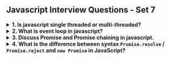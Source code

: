 ## Javascript Interview Questions - Set 7

<details>
  <summary><strong>1. Is javascript single threaded or multi-threaded? </strong></summary>

JavaScript is a single-threaded language. This means it has one call stack and one memory heap. As expected, it executes code in order and must finish executing a piece code before moving onto the next. This is what allows JavaScript to be non-blocking and use async operations.
However, Javascript also has asynchronous behavior. This is what allows us to use setTimeout, AJAX, and promises. These functions are handled by the browser, not by JavaScript itself. This is what allows JavaScript to be non-blocking for main thread operations.

</details>

  <details>
   <summary><strong>2. What is event loop in javascript? </strong></summary>
  Make sure that you ask interviewer to allow you to draw the diagram on the whiteboard. Drawing the diagram will help you to explain the event loop in a better way and make sure to draw queue and stack as well.

JavaScript is a single-threaded language, meaning it can only execute one task at a time within a single call stack. However, despite this single-threaded nature, JavaScript is capable of performing asynchronous, non-blocking operations thanks to the event loop.

The event loop is a fundamental mechanism in JavaScript that handles asynchronous operations. When a task, such as an HTTP request or a DOM event, is initiated, it is handed off to browser APIs.

The event loop continuously monitors the call stack and the task
queues. If the call stack is empty, the event loop first checks the
microtask queue for any pending tasks and executes them.

Once the microtask queue is empty, the event loop then checks the macrotask queue and moves tasks from there to the call stack for execution. This process ensures that high-priority tasks (microtasks) are executed before lower-priority tasks (macrotasks).

</details>

<details>
<summary><strong>3. Discuss Promise and Promise chaining in javascript. </strong></summary>

Promises are a way to handle asynchronous operations in JavaScript. They allow you to write code that can be executed asynchronously, without blocking the main thread. Promises are created using the `Promise` constructor, and can be chained together using the `then` method.

Promises have three states: `pending`, `fulfilled`, and `rejected`. When a promise is pending, it means that the asynchronous operation is still in progress. When a promise is fulfilled, it means that the asynchronous operation has completed successfully. When a promise is rejected, it means that the asynchronous operation has failed.

Promises can be chained together using the `then` method. The `then` method takes two arguments: a success callback and an error callback. The success callback is called when the promise is fulfilled, and the error callback is called when the promise is rejected.

Here's an example of using promises to fetch data from an API:

```javascript
fetch("https://api.freeapi.app/v1/jokes/random")
  .then((response) => response.json())
  .then((data) => console.log(data))
  .catch((error) => console.error(error));
```

</details>


<details>
  <summary><strong>4. What is the difference between syntax <code>Promise.resolve</code> / <code>Promise.reject</code> and <code>new Promise</code> in JavaScript?</strong></summary>

##### 🔹 `Promise.resolve()` and `Promise.reject()`

These are **shortcut methods** to create promises that are immediately resolved or rejected.

##### ✅ Example:
```js
const resolved = Promise.resolve("Done!");
resolved.then(console.log); // Output: Done!

const rejected = Promise.reject("Error!");
rejected.catch(console.error); // Output: Error!
```

- Use these when the result is already known or available.
- Helpful for mocking async behavior or setting default return values.

---

##### 🔹 `new Promise()`

This is used to create a promise with **custom asynchronous logic**.

##### ✅ Example:
```js
const fetchData = () => {
  return new Promise((resolve, reject) => {
    setTimeout(() => {
      resolve("Data fetched");
    }, 1000);
  });
};

fetchData().then(console.log); // Output after 1 sec: Data fetched
```

- Use this when you want to wrap or control real async operations like `setTimeout`, `fetch`, file reading, etc.
- Gives full access to when and how to resolve or reject.

---

##### 🧠 Summary

- Use `Promise.resolve()` and `Promise.reject()` when you need a **quick resolved/rejected promise**.
- Use `new Promise()` when you need to perform **asynchronous operations** and resolve manually.

</details>
